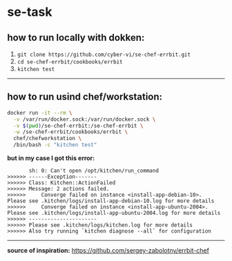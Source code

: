 # se-task

## how to run locally with dokken:
1. `git clone https://github.com/cyber-vi/se-chef-errbit.git`
2. `cd se-chef-errbit/cookbooks/errbit`
3. `kitchen test`

---
## how to run usind chef/workstation:
```bash 
docker run -it --rm \
  -v /var/run/docker.sock:/var/run/docker.sock \
  -v $(pwd)/se-chef-errbit:/se-chef-errbit \
  -w /se-chef-errbit/cookbooks/errbit \
  chef/chefworkstation \
  /bin/bash -c "kitchen test"
```

**but in my case I got this error:**
```error
       sh: 0: Can't open /opt/kitchen/run_command
>>>>>> ------Exception-------
>>>>>> Class: Kitchen::ActionFailed
>>>>>> Message: 2 actions failed.
>>>>>>     Converge failed on instance <install-app-debian-10>.  Please see .kitchen/logs/install-app-debian-10.log for more details
>>>>>>     Converge failed on instance <install-app-ubuntu-2004>.  Please see .kitchen/logs/install-app-ubuntu-2004.log for more details
>>>>>> ----------------------
>>>>>> Please see .kitchen/logs/kitchen.log for more details
>>>>>> Also try running `kitchen diagnose --all` for configuration
````


---

**source of inspiration:** https://github.com/sergey-zabolotny/errbit-chef